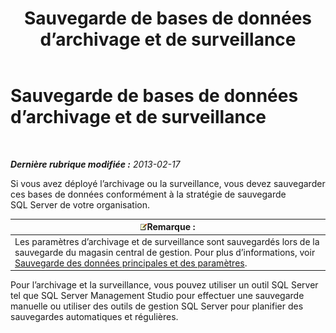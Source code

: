 ﻿---
title: Sauvegarde de bases de données d’archivage et de surveillance
TOCTitle: Sauvegarde de bases de données d’archivage et de surveillance
ms:assetid: c120db81-b02c-4a4c-90cd-8aca6cff64f9
ms:mtpsurl: https://technet.microsoft.com/fr-fr/library/Hh202188(v=OCS.15)
ms:contentKeyID: 53095517
ms.date: 05/20/2016
mtps_version: v=OCS.15
ms.translationtype: HT
---

# Sauvegarde de bases de données d’archivage et de surveillance

 

_**Dernière rubrique modifiée :** 2013-02-17_

Si vous avez déployé l’archivage ou la surveillance, vous devez sauvegarder ces bases de données conformément à la stratégie de sauvegarde SQL Server de votre organisation.

<table>
<thead>
<tr class="header">
<th><img src="images/Gg398920.note(OCS.15).gif" title="note" alt="note" />Remarque :</th>
</tr>
</thead>
<tbody>
<tr class="odd">
<td>Les paramètres d’archivage et de surveillance sont sauvegardés lors de la sauvegarde du magasin central de gestion. Pour plus d’informations, voir <a href="lync-server-2013-backing-up-core-data-and-settings.md">Sauvegarde des données principales et des paramètres</a>.</td>
</tr>
</tbody>
</table>


Pour l’archivage et la surveillance, vous pouvez utiliser un outil SQL Server tel que SQL Server Management Studio pour effectuer une sauvegarde manuelle ou utiliser des outils de gestion SQL Server pour planifier des sauvegardes automatiques et régulières.


